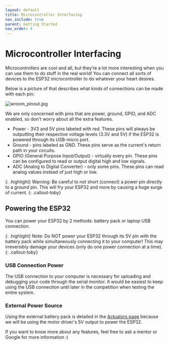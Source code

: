 ```yaml
---
layout: default
title: Microcontroller Interfacing
nav_include: true
parent: Getting Started
nav_order: 4
---
```


# Microcontroller Interfacing
Microcontrollers are cool and all, but they’re a lot more interesting when you can use them to do stuff in the real world! You can connect all sorts of devices to the ESP32 microcontroller to do whatever your heart desires.

Below is a picture of that describes what kinds of connections can be made with each pin:

<img src="{{ '/_assets/images/wroom_pinout.jpg' | prepend: site.baseurl }}" alt="wroom_pinout.jpg">

We are only concerned with pins that are power, ground, GPIO, and ADC enabled, so don't worry about all the extra features. 

* Power - 3V3 and 5V pins labeled with red. These pins will always be outputting their respective voltage levels (3.3V and 5V) if the ESP32 is powered through its USB-micro port.
* Ground - pins labeled as GND. These pins serve as the current's return path in your circuits.
* GPIO (General Purpose Input/Output) - virtually every pin. These pins can be configured to read or output digital high and low signals.
* ADC (Analog to Digital Converter) - only some pins. These pins can read analog values instead of just high or low. 

{: .highlight}
Warning: Be careful to not short (connect) a power pin directly to a ground pin. This will fry your ESP32 and more by causing a huge surge of current. 
{: .callout-toby}

## Powering the ESP32
You can power your ESP32 by 2 methods: battery pack or laptop USB connection.

{: .highlight}
Note: Do NOT power your ESP32 through its 5V pin with the battery pack while simultaneously connecting it to your computer! This may irreversibly damage your devices (only do one power connection at a time).
{: .callout-toby}

### USB Connection Power
The USB connection to your computer is necessary for uploading and debugging your code through the serial monitor. It would be easiest to keep using the USB connection until later in the competition when testing the entire system.

### External Power Source

Using the external battery pack is detailed in the [Actuators page](https://ut-ras.github.io/RobotathonESP32/sensors-and-actuators/actuators) because we will be using the motor driver's 5V output to power the ESP32.

If you want to know more about any features, feel free to ask a mentor or Google for more information :) 






